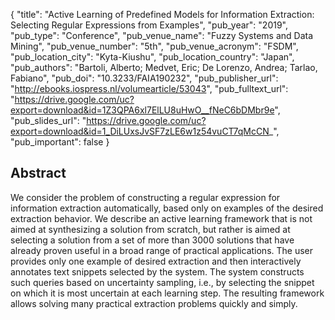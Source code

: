 {
  "title": "Active Learning of Predefined Models for Information Extraction: Selecting Regular Expressions from Examples",
  "pub_year": "2019",
  "pub_type": "Conference",
  "pub_venue_name": "Fuzzy Systems and Data Mining",
  "pub_venue_number": "5th",
  "pub_venue_acronym": "FSDM",
  "pub_location_city": "Kyta-Kiushu",
  "pub_location_country": "Japan",
  "pub_authors": "Bartoli, Alberto; Medvet, Eric; De Lorenzo, Andrea; Tarlao, Fabiano",
  "pub_doi": "10.3233/FAIA190232",
  "pub_publisher_url": "http://ebooks.iospress.nl/volumearticle/53043",
  "pub_fulltext_url": "https://drive.google.com/uc?export=download&id=1Z3QPA6xl7ElLU8uHwO__fNeC6bDMbr9e",
  "pub_slides_url": "https://drive.google.com/uc?export=download&id=1_DiLUxsJvSF7zLE6w1z54vuCT7qMcCN_",
  "pub_important": false
}

## Abstract
We consider the problem of constructing a regular expression for information extraction automatically, based only on examples of the desired extraction behavior. We describe an active learning framework that is not aimed at synthesizing a solution from scratch, but rather is aimed at selecting a solution from a set of more than 3000 solutions that have already proven useful in a broad range of practical applications.    The user provides only one example of desired extraction and then interactively annotates text snippets selected by the system. The system constructs such queries based on uncertainty sampling, i.e., by selecting the snippet on which it is most uncertain at each learning step. The resulting framework allows solving many practical extraction problems quickly and simply.

